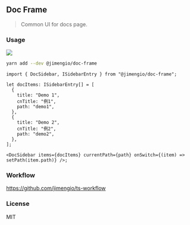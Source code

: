 ## Doc Frame

> Common UI for docs page.

### Usage

![](https://img.shields.io/npm/v/@jimengio/doc-frame.svg?style=flat-square)

```bash
yarn add --dev @jimengio/doc-frame
```

```tsx
import { DocSidebar, ISidebarEntry } from "@jimengio/doc-frame";

let docItems: ISidebarEntry[] = [
  {
    title: "Demo 1",
    cnTitle: "例1",
    path: "demo1",
  },
  {
    title: "Demo 2",
    cnTitle: "例2",
    path: "demo2",
  },
];

<DocSidebar items={docItems} currentPath={path} onSwitch={(item) => setPath(item.path)} />;
```

### Workflow

https://github.com/jimengio/ts-workflow

### License

MIT
